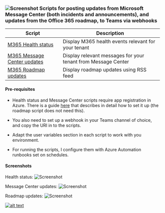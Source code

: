 ### ![Screenshot](https://github.com/einast/PS_M365_scripts/blob/master/teams-icon.jpg) Scripts for posting updates from Microsoft Message Center (both incidents and announcements), and updates from the Office 365 roadmap, to Teams via webhooks ###

  | Script                                                       | Description                                                  |
  | ------------------------------------------------------------ | ------------------------------------------------------------ |
  | [M365 Health status](https://github.com/einast/PS_M365_scripts/blob/master/M365HealthStatus.ps1) | Display M365 health events relevant for your tenant          |
  | [M365 Message Center updates](https://github.com/einast/PS_M365_scripts/blob/master/M365MessageCenterUpdates.v2.ps1) | Display relevant messages for your tenant from Message Center |
  | [M365 Roadmap updates](https://github.com/einast/PS_M365_scripts/blob/master/M365RoadmapUpdates.ps1) | Display roadmap updates using RSS feed                            |

#### Pre-requisites ####

- Health status and Message Center scripts require app registration in Azure. There is a guide [here](https://evotec.xyz/preparing-azure-app-registrations-permissions-for-office-365-health-service/) that describes in detail how to set it up (the roadmap script does not need this).

- You also need to set up a webhook in your Teams channel of choice, and copy the URI in to the scripts.

- Adapt the user variables section in each script to work with you environment.

- For running the scripts, I configure them with Azure Automation runbooks set on schedules.

#### Screenshots ####

Health status:
![Screenshot](https://github.com/einast/PS_M365_scripts/blob/master/O365ServiceHealth3.PNG)

Message Center updates:
![Screenshot](https://github.com/einast/PS_M365_scripts/blob/master/M365MessageCenter2.PNG)

Roadmap updates:
![Screenshot](https://github.com/einast/PS_M365_scripts/blob/master/TeamsRoadmapWebHook3.PNG)

[![alt text][1.1]][1]

[1.1]: https://github.com/einast/PS_M365_scripts/blob/master/sc%2Blinkedin-131965017554733397_48.png

[1]: https://www.linkedin.com/in/easting/
